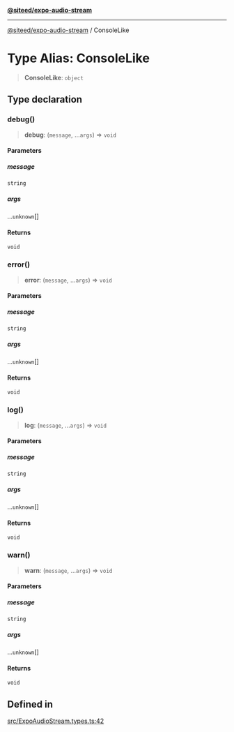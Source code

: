[**@siteed/expo-audio-stream**](../README.md)

***

[@siteed/expo-audio-stream](../README.md) / ConsoleLike

# Type Alias: ConsoleLike

> **ConsoleLike**: `object`

## Type declaration

### debug()

> **debug**: (`message`, ...`args`) => `void`

#### Parameters

##### message

`string`

##### args

...`unknown`[]

#### Returns

`void`

### error()

> **error**: (`message`, ...`args`) => `void`

#### Parameters

##### message

`string`

##### args

...`unknown`[]

#### Returns

`void`

### log()

> **log**: (`message`, ...`args`) => `void`

#### Parameters

##### message

`string`

##### args

...`unknown`[]

#### Returns

`void`

### warn()

> **warn**: (`message`, ...`args`) => `void`

#### Parameters

##### message

`string`

##### args

...`unknown`[]

#### Returns

`void`

## Defined in

[src/ExpoAudioStream.types.ts:42](https://github.com/deeeed/expo-audio-stream/blob/f7588a63aac89ce144d460194b73ce4440e19520/packages/expo-audio-stream/src/ExpoAudioStream.types.ts#L42)

